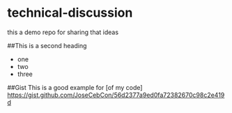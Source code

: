 # technical-discussion
this a demo repo for sharing that ideas

##This is a second heading


* one
* two
* three

##Gist
This is a good example for [of my code] https://gist.github.com/JoseCebCon/56d2377a9ed0fa72382670c98c2e419d
